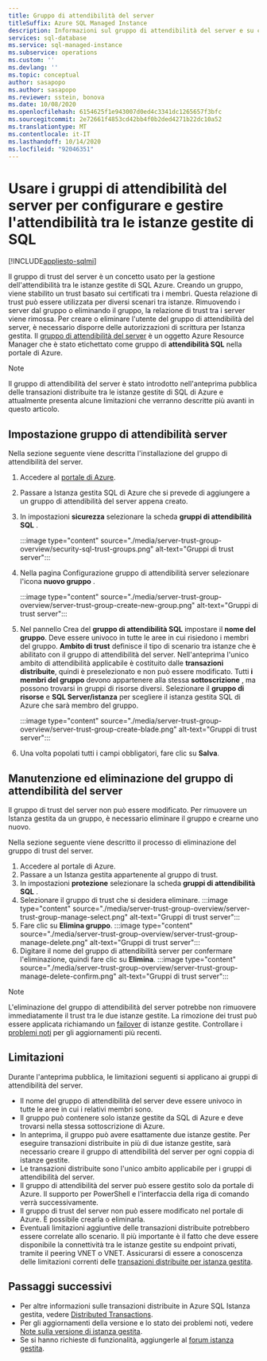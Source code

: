 ```yaml
---
title: Gruppo di attendibilità del server
titleSuffix: Azure SQL Managed Instance
description: Informazioni sul gruppo di attendibilità del server e su come gestire la relazione di trust tra le istanze gestite di SQL Azure.
services: sql-database
ms.service: sql-managed-instance
ms.subservice: operations
ms.custom: ''
ms.devlang: ''
ms.topic: conceptual
author: sasapopo
ms.author: sasapopo
ms.reviewer: sstein, bonova
ms.date: 10/08/2020
ms.openlocfilehash: 6154625f1e943007d0ed4c3341dc1265657f3bfc
ms.sourcegitcommit: 2e72661f4853cd42bb4f0b2ded4271b22dc10a52
ms.translationtype: MT
ms.contentlocale: it-IT
ms.lasthandoff: 10/14/2020
ms.locfileid: "92046351"
---
```

# <a name="use-server-trust-groups-to-set-up-and-manage-trust-between-sql-managed-instances"></a>Usare i gruppi di attendibilità del server per configurare e gestire l'attendibilità tra le istanze gestite di SQL
[!INCLUDE[appliesto-sqlmi](../includes/appliesto-sqlmi.md)]

Il gruppo di trust del server è un concetto usato per la gestione dell'attendibilità tra le istanze gestite di SQL Azure. Creando un gruppo, viene stabilito un trust basato sui certificati tra i membri. Questa relazione di trust può essere utilizzata per diversi scenari tra istanze. Rimuovendo i server dal gruppo o eliminando il gruppo, la relazione di trust tra i server viene rimossa. Per creare o eliminare l'utente del gruppo di attendibilità del server, è necessario disporre delle autorizzazioni di scrittura per Istanza gestita.
Il [gruppo di attendibilità del server](https://aka.ms/mi-server-trust-group-arm) è un oggetto Azure Resource Manager che è stato etichettato come gruppo di **attendibilità SQL** nella portale di Azure.

> [!NOTE]
> Il gruppo di attendibilità del server è stato introdotto nell'anteprima pubblica delle transazioni distribuite tra le istanze gestite di SQL di Azure e attualmente presenta alcune limitazioni che verranno descritte più avanti in questo articolo.

## <a name="server-trust-group-setup"></a>Impostazione gruppo di attendibilità server

Nella sezione seguente viene descritta l'installazione del gruppo di attendibilità del server.

1. Accedere al [portale di Azure](https://portal.azure.com/).

2. Passare a Istanza gestita SQL di Azure che si prevede di aggiungere a un gruppo di attendibilità del server appena creato.

3. In impostazioni **sicurezza** selezionare la scheda **gruppi di attendibilità SQL** .

   :::image type="content" source="./media/server-trust-group-overview/security-sql-trust-groups.png" alt-text="Gruppi di trust server":::

4. Nella pagina Configurazione gruppo di attendibilità server selezionare l'icona **nuovo gruppo** .

   :::image type="content" source="./media/server-trust-group-overview/server-trust-group-create-new-group.png" alt-text="Gruppi di trust server":::

5. Nel pannello Crea del **gruppo di attendibilità SQL** impostare il **nome del gruppo**. Deve essere univoco in tutte le aree in cui risiedono i membri del gruppo. **Ambito di trust** definisce il tipo di scenario tra istanze che è abilitato con il gruppo di attendibilità del server. Nell'anteprima l'unico ambito di attendibilità applicabile è costituito dalle **transazioni distribuite**, quindi è preselezionato e non può essere modificato. Tutti **i membri del gruppo** devono appartenere alla stessa **sottoscrizione** , ma possono trovarsi in gruppi di risorse diversi. Selezionare il **gruppo di risorse** e **SQL Server/istanza** per scegliere il istanza gestita SQL di Azure che sarà membro del gruppo.

   :::image type="content" source="./media/server-trust-group-overview/server-trust-group-create-blade.png" alt-text="Gruppi di trust server":::

6. Una volta popolati tutti i campi obbligatori, fare clic su **Salva**.

## <a name="server-trust-group-maintenance-and-deletion"></a>Manutenzione ed eliminazione del gruppo di attendibilità del server

Il gruppo di trust del server non può essere modificato. Per rimuovere un Istanza gestita da un gruppo, è necessario eliminare il gruppo e crearne uno nuovo.

Nella sezione seguente viene descritto il processo di eliminazione del gruppo di trust del server. 
1. Accedere al portale di Azure.
2. Passare a un Istanza gestita appartenente al gruppo di trust.
3. In impostazioni **protezione** selezionare la scheda **gruppi di attendibilità SQL** .
4. Selezionare il gruppo di trust che si desidera eliminare.
   :::image type="content" source="./media/server-trust-group-overview/server-trust-group-manage-select.png" alt-text="Gruppi di trust server":::
5. Fare clic su **Elimina gruppo**.
   :::image type="content" source="./media/server-trust-group-overview/server-trust-group-manage-delete.png" alt-text="Gruppi di trust server":::
6. Digitare il nome del gruppo di attendibilità server per confermare l'eliminazione, quindi fare clic su **Elimina**.
   :::image type="content" source="./media/server-trust-group-overview/server-trust-group-manage-delete-confirm.png" alt-text="Gruppi di trust server":::

> [!NOTE]
> L'eliminazione del gruppo di attendibilità del server potrebbe non rimuovere immediatamente il trust tra le due istanze gestite. La rimozione dei trust può essere applicata richiamando un [failover](https://docs.microsoft.com/powershell/module/az.sql/Invoke-AzSqlInstanceFailover) di istanze gestite. Controllare i [problemi noti](https://docs.microsoft.com/azure/azure-sql/database/doc-changes-updates-release-notes?tabs=managed-instance#known-issues) per gli aggiornamenti più recenti.

## <a name="limitations"></a>Limitazioni

Durante l'anteprima pubblica, le limitazioni seguenti si applicano ai gruppi di attendibilità del server.
 * Il nome del gruppo di attendibilità del server deve essere univoco in tutte le aree in cui i relativi membri sono.
 * Il gruppo può contenere solo istanze gestite da SQL di Azure e deve trovarsi nella stessa sottoscrizione di Azure.
 * In anteprima, il gruppo può avere esattamente due istanze gestite. Per eseguire transazioni distribuite in più di due istanze gestite, sarà necessario creare il gruppo di attendibilità del server per ogni coppia di istanze gestite.
 * Le transazioni distribuite sono l'unico ambito applicabile per i gruppi di attendibilità del server.
 * Il gruppo di attendibilità del server può essere gestito solo da portale di Azure. Il supporto per PowerShell e l'interfaccia della riga di comando verrà successivamente.
 * Il gruppo di trust del server non può essere modificato nel portale di Azure. È possibile crearla o eliminarla.
 * Eventuali limitazioni aggiuntive delle transazioni distribuite potrebbero essere correlate allo scenario. Il più importante è il fatto che deve essere disponibile la connettività tra le istanze gestite su endpoint privati, tramite il peering VNET o VNET. Assicurarsi di essere a conoscenza delle limitazioni correnti delle [transazioni distribuite per istanza gestita](https://docs.microsoft.com/azure/azure-sql/database/elastic-transactions-overview#limitations).

## <a name="next-steps"></a>Passaggi successivi

* Per altre informazioni sulle transazioni distribuite in Azure SQL Istanza gestita, vedere [Distributed Transactions](../database/elastic-transactions-overview.md).
* Per gli aggiornamenti della versione e lo stato dei problemi noti, vedere [Note sulla versione di istanza gestita](../database/doc-changes-updates-release-notes.md).
* Se si hanno richieste di funzionalità, aggiungerle al [forum istanza gestita](https://feedback.azure.com/forums/915676-sql-managed-instance).